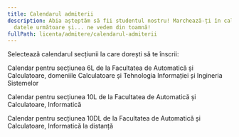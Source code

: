 ```yaml
---
title: Calendarul admiterii
description: Abia așteptăm să fii studentul nostru! Marchează-ți în calendar
  datele următoare și... ne vedem din toamnă!
fullPath: licenta/admitere/calendarul-admiterii
---
```

Selectează calendarul secțiunii la care dorești să te înscrii:

Calendar pentru secțiunea 6L de la Facultatea de Automatică și Calculatoare, domeniile Calculatoare și Tehnologia Informației și Ingineria Sistemelor

Calendar pentru secțiunea 10L de la Facultatea de Automatică și Calculatoare, Informatică

Calendar pentru secțiunea 10DL de la Facultatea de Automatică și Calculatoare, Informatică la distanță